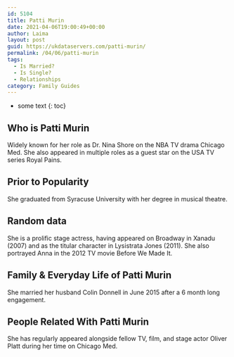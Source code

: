 ```yaml
---
id: 5104
title: Patti Murin
date: 2021-04-06T19:00:49+00:00
author: Laima
layout: post
guid: https://ukdataservers.com/patti-murin/
permalink: /04/06/patti-murin
tags:
  - Is Married?
  - Is Single?
  - Relationships
category: Family Guides
---
```


* some text
{: toc}


## Who is Patti Murin
                  
                  
                  
Widely known for her role as Dr. Nina Shore on the NBA TV drama Chicago Med. She also appeared in multiple roles as a guest star on the USA TV series Royal Pains.
                  
              
            
              
            
                
                
                
## Prior to Popularity
                  
                  
                  
She graduated from Syracuse University with her degree in musical theatre.
                  
              
            
              
            
                
                
                
## Random data
                  
                  
                  
She is a prolific stage actress, having appeared on Broadway in Xanadu (2007) and as the titular character in Lysistrata Jones (2011). She also portrayed Anna in the 2012 TV movie Before We Made It.
                  
              
            
              
            
                
                
                
## Family & Everyday Life of Patti Murin
                  
                  
                  
She married her husband Colin Donnell in June 2015 after a 6 month long engagement.
                  
              
            
              
            
                
                
                
## People Related With Patti Murin
                  
                  
                  
She has regularly appeared alongside fellow TV, film, and stage actor Oliver Platt during her time on Chicago Med.
                  
              
            
              
            
                
              
            
              
              
            
            
              
            
          
          
          